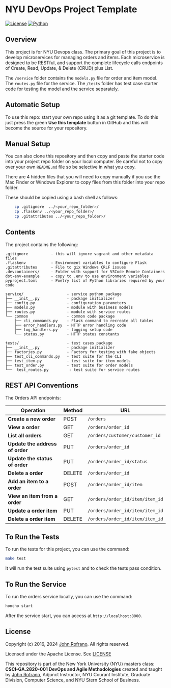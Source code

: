 # NYU DevOps Project Template

[![License](https://img.shields.io/badge/License-Apache_2.0-blue.svg)](https://opensource.org/licenses/Apache-2.0)
[![Python](https://img.shields.io/badge/Language-Python-blue.svg)](https://python.org/)


## Overview

This project is for NYU Devops class. The primary goal of this project is to develop microservices for managing orders and items. Each microservice is designed to be RESTful, and support the complete lifecycle calls endpoints of Create, Read, Update, & Delete
(CRUD) plus List. 

The `/service` folder contains the `models.py` file for order and item model. The `routes.py` file for the service. The `/tests` folder has test case starter code for testing the model and the service separately. 

## Automatic Setup

To use this repo: start your own repo using it as a git template. To do this just press the green **Use this template** button in GitHub and this will become the source for your repository.

## Manual Setup

You can also clone this repository and then copy and paste the starter code into your project repo folder on your local computer. Be careful not to copy over your own `README.md` file so be selective in what you copy.

There are 4 hidden files that you will need to copy manually if you use the Mac Finder or Windows Explorer to copy files from this folder into your repo folder.

These should be copied using a bash shell as follows:

```bash
    cp .gitignore  ../<your_repo_folder>/
    cp .flaskenv ../<your_repo_folder>/
    cp .gitattributes ../<your_repo_folder>/
```

## Contents

The project contains the following:

```text
.gitignore          - this will ignore vagrant and other metadata files
.flaskenv           - Environment variables to configure Flask
.gitattributes      - File to gix Windows CRLF issues
.devcontainers/     - Folder with support for VSCode Remote Containers
dot-env-example     - copy to .env to use environment variables
pyproject.toml      - Poetry list of Python libraries required by your code

service/                   - service python package
├── __init__.py            - package initializer
├── config.py              - configuration parameters
├── models.py              - module with business models
├── routes.py              - module with service routes
└── common                 - common code package
    ├── cli_commands.py    - Flask command to recreate all tables
    ├── error_handlers.py  - HTTP error handling code
    ├── log_handlers.py    - logging setup code
    └── status.py          - HTTP status constants

tests/                     - test cases package
├── __init__.py            - package initializer
├── factories.py           - Factory for testing with fake objects
├── test_cli_commands.py   - test suite for the CLI
├── test_item.py           - test suite for item models
├── test_order.py          - test suite for order models
└──  test_routes.py         - test suite for service routes
```

## REST API Conventions
The Orders API endpoints:

| Operation                         | Method | URL                                          |
|-----------------------------------|--------|----------------------------------------------|
| **Create a new order**         | POST   | `/orders`                                 |
| **View a order**                | GET    | `/orders/order_id`                   |
| **List all orders**            | GET    | `/orders/customer/customer_id`                                 |
| **Update the address of order**             | PUT    | `/orders/order_id`                   |
| **Update the status of order**             | PUT    | `/orders/order_id/status`                   |
| **Delete a order**             | DELETE | `/orders/order_id`                   |
| **Add an item to a order**     | POST   | `/orders/order_id/item`             |
| **View an item from a order**   | GET    | `/orders/order_id/item/item_id`   |
| **Update a order item**        | PUT    | `/orders/order_id/item/item_id`   |
| **Delete a order item**        | DELETE | `/orders/order_id/item/item_id`   |



## To Run the Tests

To run the tests for this project, you can use the command:

```bash
make test
```

It will run the test suite using `pytest` and to check the tests pass condition.

## To Run the Service

To run the orders service locally, you can use the command:

```bash
honcho start
```

After the service start, you can access at `http://localhost:8000`.


## License

Copyright (c) 2016, 2024 [John Rofrano](https://www.linkedin.com/in/JohnRofrano/). All rights reserved.

Licensed under the Apache License. See [LICENSE](LICENSE)

This repository is part of the New York University (NYU) masters class: **CSCI-GA.2820-001 DevOps and Agile Methodologies** created and taught by [John Rofrano](https://cs.nyu.edu/~rofrano/), Adjunct Instructor, NYU Courant Institute, Graduate Division, Computer Science, and NYU Stern School of Business.
